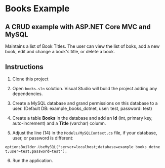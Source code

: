 ﻿# Books Example
## A CRUD example with ASP.NET Core MVC and MySQL
Maintains a list of Book Titles. The user can view the list of boks, 
add a new book, edit and change a book's title, or delete a book.

## Instructions

1. Clone this project

2. Open ```books.sln``` solution. Visual Studio will build the project adding any dependencies.

3. Create a MySQL database and grand permissions on this database to a user. (Default DB: example_books_dotnet, user: test, password: test)

4. Create a table **Books** in the database and add an **Id** (int, primary key, auto-increment) and a **Title** (varchar) column. 
5. Adjust the line (14) in the ```Models/MySQLContext.cs``` file, if your database, user, or password is different:

```optionsBuilder.UseMySQL("server=localhost;database=example_books_dotnet;user=test;password=test");```

6. Run the application.